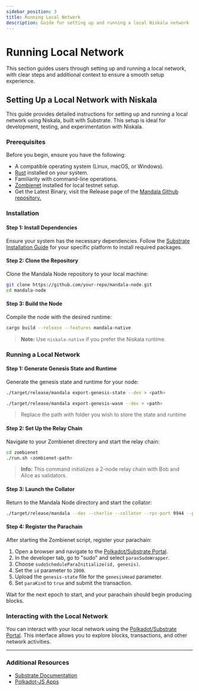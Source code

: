 ```yaml
---
sidebar_position: 3
title: Running Local Network
description: Guide for setting up and running a local Niskala network
---
```


# Running Local Network

This section guides users through setting up and running a local network, with clear steps and additional context to ensure a smooth setup experience.

## Setting Up a Local Network with Niskala

This guide provides detailed instructions for setting up and running a local network using Niskala, built with Substrate. This setup is ideal for development, testing, and experimentation with Niskala.

### Prerequisites

Before you begin, ensure you have the following:

* A compatible operating system (Linux, macOS, or Windows).
* [Rust](https://www.rust-lang.org/tools/install) installed on your system.
* Familiarity with command-line operations.
* [Zombienet](https://github.com/paritytech/zombienet) installed for local testnet setup.
* Get the Latest Binary, visit the Release page of the [Mandala Github repository.](https://github.com/MandalaChain/Mandala-Node/tree/main)

### Installation

#### Step 1: Install Dependencies

Ensure your system has the necessary dependencies. Follow the [Substrate Installation Guide](https://docs.substrate.io/install/) for your specific platform to install required packages.

#### Step 2: Clone the Repository

Clone the Mandala Node repository to your local machine:

```sh
git clone https://github.com/your-repo/mandala-node.git
cd mandala-node
```

#### Step 3: Build the Node

Compile the node with the desired runtime:

```sh
cargo build --release --features mandala-native
```

> **Note:** Use `niskala-native` if you prefer the Niskala runtime.

### Running a Local Network

#### Step 1: Generate Genesis State and Runtime

Generate the genesis state and runtime for your node:

```bash
./target/release/mandala export-genesis-state --dev > <path>
```

```bash
./target/release/mandala export-genesis-wasm --dev > <path>
```

> Replace the path with folder you wish to store the state and runtime

#### Step 2: Set Up the Relay Chain

Navigate to your Zombienet directory and start the relay chain:

```bash
cd zombienet
./run.sh <zombienet-path>
```

> **Info:** This command initializes a 2-node relay chain with Bob and Alice as validators.

#### Step 3: Launch the Collator

Return to the Mandala Node directory and start the collator:

```bash
./target/release/mandala --dev --charlie --collator --rpc-port 9944 --port 30333 -- --chain ./zombienet/plain.json --discover-local --port 30334
```

#### Step 4: Register the Parachain

After starting the Zombienet script, register your parachain:

1. Open a browser and navigate to the [Polkadot/Substrate Portal](https://polkadot.js.org/apps/#/explorer?rpc=ws://localhost:9944).
2. In the developer tab, go to "sudo" and select `parasSudoWrapper`.
3. Choose `sudoScheduleParaInitialize(id, genesis)`.
4. Set the `id` parameter to `2000`.
5. Upload the `genesis-state` file for the `genesisHead` parameter.
6. Set `paraKind` to `true` and submit the transaction.

Wait for the next epoch to start, and your parachain should begin producing blocks.

### Interacting with the Local Network

You can interact with your local network using the [Polkadot/Substrate Portal](https://polkadot.js.org/apps/#/explorer?rpc=ws://localhost:9944). This interface allows you to explore blocks, transactions, and other network activities.

***

### Additional Resources

* [Substrate Documentation](https://docs.substrate.io/)
* [Polkadot-JS Apps](https://github.com/polkadot-js/apps)
